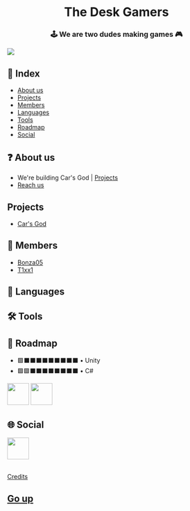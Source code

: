 <h1 align="center">The Desk Gamers</h1>
<h3 align="center">🕹️ We are two dudes making games 🎮</h3>

![](https://img.shields.io/github/stars/thedeskgamers?style=social)

## 📄 Index

-  [About us](#-about-us)
-  [Projects](#projects)
-  [Members](#-members)
-  [Languages](#-languages)
-  [Tools](#%EF%B8%8F-tools)
-  [Roadmap](#-roadmap)
-  [Social](#-social)

## ❓ About us

-  We're building Car's God | [Projects](#projects)
-  [Reach us](mailto:thedeskgamers@gmail.com)

## Projects

-  [Car's God](https://github.com/TheDeskGamers/Car-s-God)

## 👷 Members

-  [Bonza05](https://github.com/Bonza05)
-  [T1xx1](https://github.com/T1xx1)

## 📑 Languages

## 🛠️ Tools

## 🏁 Roadmap

-  🟩⬛⬛⬛⬛⬛⬛⬛⬛⬛ • Unity
-  🟩🟩⬛⬛⬛⬛⬛⬛⬛⬛ • C#

<div>
   <img src="https://vectorlogo.zone/logos/unity3d/unity3d-icon.svg" height="50" />
   <img src="https://img.icons8.com/color/96/null/c-sharp-logo.png" height="50" />
</div>

## 🌐 Social

<div>
   <a href="https://tiktok.com/@thedeskgamers">
      <img src="https://img.icons8.com/color/96/null/tiktok--v1.png" height="50px" />
   </a>
</div>

<br>

[Credits](../credits.md)

## [Go up](#-index)

